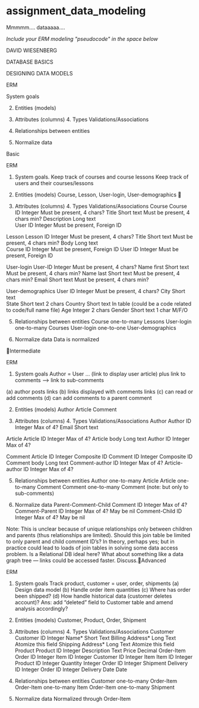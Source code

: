 # assignment_data_modeling
Mmmmm.... dataaaaa....

*Include your ERM modeling "pseudocode" in the space below*

DAVID WIESENBERG

DATABASE BASICS

DESIGNING DATA MODELS

ERM

System goals

2.   Entities (models)

3.   Attributes (columns)   4. Types    Validations/Associations

5.   Relationships between entities

6.   Normalize data

Basic

ERM

1.   System goals.
  Keep track of courses and course lessons
  Keep track of users and their courses/lessons

2.   Entities (models)
  Course, Lesson, User-login, User-demographics

3.   Attributes (columns)   4. Types       Validations/Associations
  Course
  Course ID        Integer       Must be present, 4 chars?
  Title          Short text        Must be present, 4 chars min?
  Description        Long text       
  User ID        Integer       Must be present, Foreign ID

  Lesson
  Lesson ID          Integer       Must be present, 4 chars?
  Title            Short text        Must be present, 4 chars min?
  Body           Long text       
  Course ID        Integer       Must be present, Foreign ID
  User ID        Integer       Must be present, Foreign ID

  User-login
  User-ID        Integer       Must be present, 4 chars?
  Name first         Short text        Must be present, 4 chars min?
  Name last        Short text        Must be present, 4 chars min?
  Email        Short text          Must be present, 4 chars min?

  User-demographics
  User ID        Integer       Must be present, 4 chars?
  City           Short text      
  State            Short text      2 chars
  Country          Short text      In table (could be a code related
                  to code/full name file)
  Age          Integer       2 chars
  Gender         Short text      1 char M/F/O

5.   Relationships between entities
  Course one-to-many Lessons
  User-login one-to-many Courses
  User-login one-to-one User-demographics

6.   Normalize data
  Data is normalized


Intermediate

ERM

1.  System goals
  Author = User … (link to display user article) plus link to comments —> link to sub-comments

  (a) author posts links
  (b) links displayed with comments links
  (c) can read or add comments
  (d) can add comments to a parent comment

2.   Entities (models)
  Author      Article   Comment

3.   Attributes (columns)   4. Types    Validations/Associations
  Author
  Author ID         Integer   Max of 4?
  Email           Short text
  
  Article
  Article ID          Integer   Max of 4?
  Article body          Long text
  Author ID         Integer   Max of 4?
  
  Comment
  Article ID          Integer     Composite ID
  Comment ID          Integer     Composite ID
  Comment body        Long text
  Comment-author ID         Integer   Max of 4?
  Article-author ID       Integer   Max of 4?

5.   Relationships between entities
  Author one-to-many Article
  Article one-to-many Comment
  Comment one-to-many Comment (note: but only to sub-comments)

6.   Normalize data
  Parent-Comment-Child
  Comment ID          Integer   Max of 4?
  Comment-Parent ID       Integer   Max of 4? May be nil
  Comment-Child ID        Integer   Max of 4? May be nil

  Note: This is unclear because of unique relationships only between children and parents (thus relationships are limited). Should this join table be limited to only parent and child comment ID’s? In theory, perhaps yes; but in practice could lead to loads of join tables in solving some data access problem. Is a Relational DB ideal here? What about something like a data graph tree — links could be accessed faster. Discuss.Advanced 

ERM

1.   System goals
Track product, customer = user, order, shipments
(a) Design data model
(b) Handle order item quantities
(c) Where has order been shipped?
(d) How handle historical data (customer deletes account)? Ans: add “deleted” field to Customer table and amend analysis accordingly?

2.   Entities (models)
  Customer, Product, Order, Shipment

3.   Attributes (columns)   4. Types    Validations/Associations
  Customer
  Customer ID         Integer
  Name*           Short Text
  Billing Address*        Long Text   Atomize this field
  Shipping Address*       Long Text   Atomize this field
  Product
  Product ID          Integer
  Description         Text
  Price           Decimal
  Order-Item
  Order ID          Integer
  Item ID           Integer
  Customer ID         Integer
  Item
  Item ID           Integer
  Product ID          Integer
  Quantity          Integer
  Order ID          Integer
  Shipment
  Delivery ID         Integer
  Order ID          Integer
  Delivery Date         Date

5.   Relationships between entities
  Customer one-to-many Order-Item
  Order-Item one-to-many Item
  Order-Item one-to-many Shipment

6.   Normalize data
  Normalized through Order-Item
